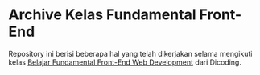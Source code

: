 # Archive Kelas Fundamental Front-End

Repository ini berisi beberapa hal yang telah dikerjakan selama mengikuti kelas [Belajar Fundamental Front-End Web Development](https://www.dicoding.com/academies/163) dari Dicoding.
